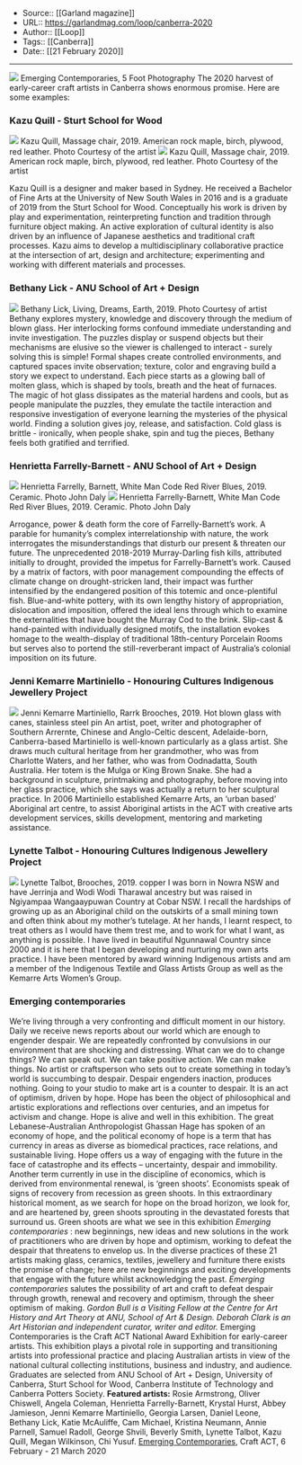 ﻿
  * Source:: [[Garland magazine]]
  * URL:: https://garlandmag.com/loop/canberra-2020
  * Author:: [[Loop]]
  * Tags:: [[Canberra]]
  * Date:: [[21 February 2020]]


* * *
[![](https://garlandmag.com/wp-content/uploads/2020/02/6.-Emerging-Contemporaries_5-Foot-Photography-1024x405.jpg)](https://garlandmag.com/wp-content/uploads/2020/02/6.-Emerging-Contemporaries_5-Foot-Photography.jpg)
Emerging Contemporaries, 5 Foot Photography
The 2020 harvest of early-career craft artists in Canberra shows enormous promise. Here are some examples:
### Kazu Quill - Sturt School for Wood
[![](https://garlandmag.com/wp-content/uploads/2020/02/Kazu-Quill_Massage-chair-2019.-American-rock-maple-birch-plywood-red-leather.-Photo-Courtesy-of-the-artist.-1-751x1024.jpg)](https://garlandmag.com/wp-content/uploads/2020/02/Kazu-Quill_Massage-chair-2019.-American-rock-maple-birch-plywood-red-leather.-Photo-Courtesy-of-the-artist.-1.jpg)
     Kazu Quill, Massage chair, 2019. American rock maple, birch, plywood, red leather. Photo Courtesy of the artist
[![](https://garlandmag.com/wp-content/uploads/2020/02/Kazu-Quill_Massage-chair-2019.-American-rock-maple-birch-plywood-red-leather.-Photo-Courtesy-of-the-artist.-2-737x1024.jpg)](https://garlandmag.com/wp-content/uploads/2020/02/Kazu-Quill_Massage-chair-2019.-American-rock-maple-birch-plywood-red-leather.-Photo-Courtesy-of-the-artist.-2.jpg)
     Kazu Quill, Massage chair, 2019. American rock maple, birch, plywood, red leather. Photo Courtesy of the artist
  

Kazu Quill is a designer and maker based in Sydney. He received a Bachelor of Fine Arts at the University of New South Wales in 2016 and is a graduate of 2019 from the Sturt School for Wood. Conceptually his work is driven by play and experimentation, reinterpreting function and tradition through furniture object making. An active exploration of cultural identity is also driven by an influence of Japanese aesthetics and traditional craft processes. Kazu aims to develop a multidisciplinary collaborative practice at the intersection of art, design and architecture; experimenting and working with different materials and processes.
### Bethany Lick - ANU School of Art + Design
[![](https://garlandmag.com/wp-content/uploads/2020/02/8.-Bethany-Lick-Living-Dreams-Earth-2019.-Photo-Courtesy-of-artist-1024x828.jpg)](https://garlandmag.com/wp-content/uploads/2020/02/8.-Bethany-Lick-Living-Dreams-Earth-2019.-Photo-Courtesy-of-artist.jpg)
Bethany Lick, Living, Dreams, Earth, 2019. Photo Courtesy of artist
Bethany explores mystery, knowledge and discovery through the medium of blown glass. Her interlocking forms confound immediate understanding and invite investigation. The puzzles display or suspend objects but their mechanisms are elusive so the viewer is challenged to interact - surely solving this is simple! Formal shapes create controlled environments, and captured spaces invite observation; texture, color and engraving build a story we expect to understand. Each piece starts as a glowing ball of molten glass, which is shaped by tools, breath and the heat of furnaces. The magic of hot glass dissipates as the material hardens and cools, but as people manipulate the puzzles, they emulate the tactile interaction and responsive investigation of everyone learning the mysteries of the physical world. Finding a solution gives joy, release, and satisfaction. Cold glass is brittle - ironically, when people shake, spin and tug the pieces, Bethany feels both gratified and terrified.
### Henrietta Farrelly-Barnett - ANU School of Art + Design
[![](https://garlandmag.com/wp-content/uploads/2020/02/Henrietta-Farrelly-Barnett_White-Man-Code-Red-River-Blues-2019.-Ceramic.-Photo-John-Daly-2-1024x684.jpg)](https://garlandmag.com/wp-content/uploads/2020/02/Henrietta-Farrelly-Barnett_White-Man-Code-Red-River-Blues-2019.-Ceramic.-Photo-John-Daly-2.jpg)
     Henrietta Farrelly, Barnett, White Man Code Red River Blues, 2019. Ceramic. Photo John Daly
[![](https://garlandmag.com/wp-content/uploads/2020/02/Henrietta-Farrelly-Barnett_White-Man-Code-Red-River-Blues-2019.-Ceramic.-Photo-John-Daly-1024x684.jpg)](https://garlandmag.com/wp-content/uploads/2020/02/Henrietta-Farrelly-Barnett_White-Man-Code-Red-River-Blues-2019.-Ceramic.-Photo-John-Daly.jpg)
     Henrietta Farrelly-Barnett, White Man Code Red River Blues, 2019. Ceramic. Photo John Daly
  

Arrogance, power & death form the core of Farrelly-Barnett’s work. A parable for humanity’s complex interrelationship with nature, the work interrogates the misunderstandings that disturb our present & threaten our future. The unprecedented 2018-2019 Murray-Darling fish kills, attributed initially to drought, provided the impetus for Farrelly-Barnett’s work. Caused by a matrix of factors, with poor management compounding the effects of climate change on drought-stricken land, their impact was further intensified by the endangered position of this totemic and once-plentiful fish. Blue-and-white pottery, with its own lengthy history of appropriation, dislocation and imposition, offered the ideal lens through which to examine the externalities that have bought the Murray Cod to the brink. Slip-cast & hand-painted with individually designed motifs, the installation evokes homage to the wealth-display of traditional 18th-century Porcelain Rooms but serves also to portend the still-reverberant impact of Australia’s colonial imposition on its future.
### Jenni Kemarre Martiniello - Honouring Cultures Indigenous Jewellery Project
[![](https://garlandmag.com/wp-content/uploads/2020/02/Jenni-Kemarre-Martiniello_Rarrk-Brooches-2019.-Hot-blown-glass-with-canes-stainless-steel-pin-1024x604.jpg)](https://garlandmag.com/wp-content/uploads/2020/02/Jenni-Kemarre-Martiniello_Rarrk-Brooches-2019.-Hot-blown-glass-with-canes-stainless-steel-pin.jpg)
Jenni Kemarre Martiniello, Rarrk Brooches, 2019. Hot blown glass with canes, stainless steel pin
An artist, poet, writer and photographer of Southern Arrernte, Chinese and Anglo-Celtic descent, Adelaide-born, Canberra-based Martiniello is well-known particularly as a glass artist. She draws much cultural heritage from her grandmother, who was from Charlotte Waters, and her father, who was from Oodnadatta, South Australia. Her totem is the Mulga or King Brown Snake. She had a background in sculpture, printmaking and photography, before moving into her glass practice, which she says was actually a return to her sculptural practice. In 2006 Martiniello established Kemarre Arts, an ‘urban based’ Aboriginal art centre, to assist Aboriginal artists in the ACT with creative arts development services, skills development, mentoring and marketing assistance.
### Lynette Talbot - Honouring Cultures Indigenous Jewellery Project
[![](https://garlandmag.com/wp-content/uploads/2020/02/Lynette-Talbot_Brooches-2019.-copper-1024x666.jpg)](https://garlandmag.com/wp-content/uploads/2020/02/Lynette-Talbot_Brooches-2019.-copper.jpg)
Lynette Talbot, Brooches, 2019. copper
I was born in Nowra NSW and have Jerrinja and Wodi Wodi Tharawal ancestry but was raised in Ngiyampaa Wangaaypuwan Country at Cobar NSW. I recall the hardships of growing up as an Aboriginal child on the outskirts of a small mining town and often think about my mother’s tutelage. At her hands, I learnt respect, to treat others as I would have them trest me, and to work for what I want, as anything is possible. I have lived in beautiful Ngunnawal Country since 2000 and it is here that I began developing and nurturing my own arts practice. I have been mentored by award winning Indigenous artists and am a member of the Indigenous Textile and Glass Artists Group as well as the Kemarre Arts Women’s Group.
### Emerging contemporaries
We’re living through a very confronting and difficult moment in our history. Daily we receive news reports about our world which are enough to engender despair. We are repeatedly confronted by convulsions in our environment that are shocking and distressing. What can we do to change things? We can speak out. We can take positive action. We can make things. No artist or craftsperson who sets out to create something in today’s world is succumbing to despair. Despair engenders inaction, produces nothing. Going to your studio to make art is a counter to despair. It is an act of optimism, driven by hope. Hope has been the object of philosophical and artistic explorations and reflections over centuries, and an impetus for activism and change. Hope is alive and well in this exhibition.
The great Lebanese-Australian Anthropologist Ghassan Hage has spoken of an economy of hope, and the political economy of hope is a term that has currency in areas as diverse as biomedical practices, race relations, and sustainable living. Hope offers us a way of engaging with the future in the face of catastrophe and its effects – uncertainty, despair and immobility. Another term currently in use in the discipline of economics, which is derived from environmental renewal, is ‘green shoots’. Economists speak of signs of recovery from recession as green shoots. 
In this extraordinary historical moment, as we search for hope on the broad horizon, we look for, and are heartened by, green shoots sprouting in the devastated forests that surround us. Green shoots are what we see in this exhibition _Emerging contemporaries_ : new beginnings, new ideas and new solutions in the work of practitioners who are driven by hope and optimism, working to defeat the despair that threatens to envelop us. In the diverse practices of these 21 artists making glass, ceramics, textiles, jewellery and furniture there exists the promise of change; here are new beginnings and exciting developments that engage with the future whilst acknowledging the past. _Emerging contemporaries_ salutes the possibility of art and craft to defeat despair through growth, renewal and recovery and optimism, through the sheer optimism of making.
 _Gordon Bull is a Visiting Fellow at the Centre for Art History and Art Theory at ANU, School of Art  & Design._
 _Deborah Clark is an Art Historian and independent curator, writer and editor._
Emerging Contemporaries is the Craft ACT National Award Exhibition for early-career artists. This exhibition plays a pivotal role in supporting and transitioning artists into professional practice and placing Australian artists in view of the national cultural collecting institutions, business and industry, and audience. Graduates are selected from ANU School of Art + Design, University of Canberra, Sturt School for Wood, Canberra Institute of Technology and Canberra Potters Society. 
**Featured artists:** Rosie Armstrong, Oliver Chiswell, Angela Coleman, Henrietta Farrelly-Barnett, Krystal Hurst, Abbey Jamieson, Jenni Kemarre Martiniello, Georgia Larsen, Daniel Leone, Bethany Lick, Katie McAuliffe, Cam Michael, Kristina Neumann, Annie Parnell, Samuel Radoll, George Shvili, Beverly Smith, Lynette Talbot, Kazu Quill, Megan Wilkinson, Chi Yusuf.
[Emerging Contemporaries](https://craftact.org.au/blogs/current-exhibitions/emerging-contemporaries-2020), Craft ACT, 6 February - 21 March 2020
